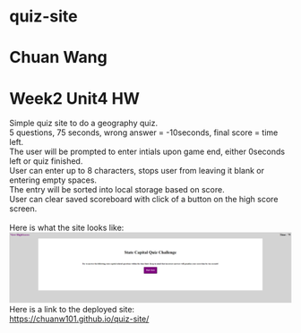 # quiz-site
# Chuan Wang
# Week2 Unit4 HW
Simple quiz site to do a geography quiz.<br>
5 questions, 75 seconds, wrong answer = -10seconds, final score = time left.<br>
The user will be prompted to enter intials upon game end, either 0seconds left or quiz finished.<br>
User can enter up to 8 characters, stops user from leaving it blank or entering empty spaces.<br>
The entry will be sorted into local storage based on score.<br>
User can clear saved scoreboard with click of a button on the high score screen.<br>
<br>
Here is what the site looks like:<br>
![Screenshot](screenshot.png)
<br>
Here is a link to the deployed site:<br>
https://chuanw101.github.io/quiz-site/